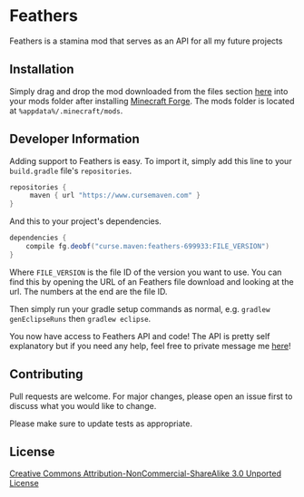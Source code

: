 # Feathers

Feathers is a stamina mod that serves as an API for all my future projects

## Installation

Simply drag and drop the mod downloaded from the files section [here](https://www.curseforge.com/minecraft/mc-mods/feathers/files) into your mods folder after installing [Minecraft Forge](files.minecraftforge.net).
The mods folder is located at  ```%appdata%/.minecraft/mods```.

## Developer Information

Adding support to Feathers is easy. To import it, simply add this line to your ```build.gradle``` file's ```repositories```.

```gradle
repositories {
     maven { url "https://www.cursemaven.com" }
}
```
And this to your project's dependencies.
```gradle
dependencies {
	compile fg.deobf("curse.maven:feathers-699933:FILE_VERSION") 
}
```
Where ```FILE_VERSION``` is the file ID of the version you want to use. You can find this by opening the URL of an Feathers file download and looking at the url. The numbers at the end are the file ID.

Then simply run your gradle setup commands as normal, e.g. ```gradlew genEclipseRuns``` then ```gradlew eclipse```.

You now have access to Feathers API and code! The API is pretty self explanatory but if you need any help, feel free to private message me [here](https://www.curseforge.com/members/elenaidev/followers)!

## Contributing
Pull requests are welcome. For major changes, please open an issue first to discuss what you would like to change.

Please make sure to update tests as appropriate.

## License
[Creative Commons Attribution-NonCommercial-ShareAlike 3.0 Unported License](https://creativecommons.org/licenses/by-nc-sa/3.0/)

